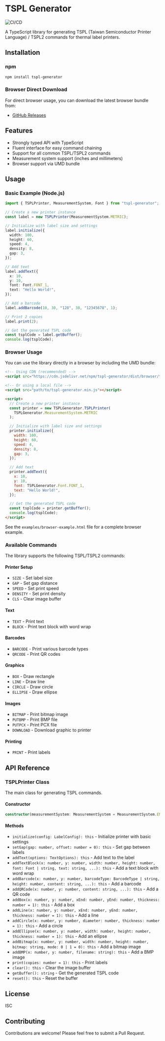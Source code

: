 # TSPL Generator

![CI/CD](https://github.com/ceedadev/tspl-generator/actions/workflows/ci.yml/badge.svg)

A TypeScript library for generating TSPL (Taiwan Semiconductor Printer Language) / TSPL2 commands for thermal label printers.

## Installation

### npm

```bash
npm install tspl-generator
```

### Browser Direct Download

For direct browser usage, you can download the latest browser bundle from:

- [GitHub Releases](https://github.com/ceedadev/tspl-generator/releases)

## Features

- Strongly typed API with TypeScript
- Fluent interface for easy command chaining
- Support for all common TSPL/TSPL2 commands
- Measurement system support (inches and millimeters)
- Browser support via UMD bundle

## Usage

### Basic Example (Node.js)

```typescript
import { TSPLPrinter, MeasurementSystem, Font } from "tspl-generator";

// Create a new printer instance
const label = new TSPLPrinter(MeasurementSystem.METRIC);

// Initialize with label size and settings
label.initialize({
  width: 100,
  height: 60,
  speed: 4,
  density: 8,
  gap: 3,
});

// Add text
label.addText({
  x: 10,
  y: 10,
  font: Font.FONT_1,
  text: "Hello World!",
});

// Add a barcode
label.addBarcode(10, 30, "128", 30, "12345678", 1);

// Print 2 copies
label.print(2);

// Get the generated TSPL code
const tsplCode = label.getBuffer();
console.log(tsplCode);
```

### Browser Usage

You can use the library directly in a browser by including the UMD bundle:

```html
<!-- Using CDN (recommended) -->
<script src="https://cdn.jsdelivr.net/npm/tspl-generator/dist/browser/tspl-generator.min.js"></script>

<!-- Or using a local file -->
<script src="path/to/tspl-generator.min.js"></script>

<script>
  // Create a new printer instance
  const printer = new TSPLGenerator.TSPLPrinter(
    TSPLGenerator.MeasurementSystem.METRIC
  );

  // Initialize with label size and settings
  printer.initialize({
    width: 100,
    height: 60,
    speed: 4,
    density: 8,
    gap: 3,
  });

  // Add text
  printer.addText({
    x: 10,
    y: 10,
    font: TSPLGenerator.Font.FONT_1,
    text: "Hello World!",
  });

  // Get the generated TSPL code
  const tsplCode = printer.getBuffer();
  console.log(tsplCode);
</script>
```

See the `examples/browser-example.html` file for a complete browser example.

### Available Commands

The library supports the following TSPL/TSPL2 commands:

#### Printer Setup

- `SIZE` - Set label size
- `GAP` - Set gap distance
- `SPEED` - Set print speed
- `DENSITY` - Set print density
- `CLS` - Clear image buffer

#### Text

- `TEXT` - Print text
- `BLOCK` - Print text block with word wrap

#### Barcodes

- `BARCODE` - Print various barcode types
- `QRCODE` - Print QR codes

#### Graphics

- `BOX` - Draw rectangle
- `LINE` - Draw line
- `CIRCLE` - Draw circle
- `ELLIPSE` - Draw ellipse

#### Images

- `BITMAP` - Print bitmap image
- `PUTBMP` - Print BMP file
- `PUTPCX` - Print PCX file
- `DOWNLOAD` - Download graphic to printer

#### Printing

- `PRINT` - Print labels

## API Reference

### TSPLPrinter Class

The main class for generating TSPL commands.

#### Constructor

```typescript
constructor(measurementSystem: MeasurementSystem = MeasurementSystem.ENGLISH)
```

#### Methods

- `initialize(config: LabelConfig): this` - Initialize printer with basic settings
- `setGap(gap: number, offset: number = 0): this` - Set gap between labels
- `addText(options: TextOptions): this` - Add text to the label
- `addTextBlock(x: number, y: number, width: number, height: number, font: Font | string, text: string, ...): this` - Add a text block with word wrap
- `addBarcode(x: number, y: number, barcodeType: BarcodeType | string, height: number, content: string, ...): this` - Add a barcode
- `addQRCode(x: number, y: number, content: string, ...): this` - Add a QR code
- `addBox(x: number, y: number, xEnd: number, yEnd: number, thickness: number = 1): this` - Add a box
- `addLine(x: number, y: number, xEnd: number, yEnd: number, thickness: number = 1): this` - Add a line
- `addCircle(x: number, y: number, diameter: number, thickness: number = 1): this` - Add a circle
- `addEllipse(x: number, y: number, width: number, height: number, thickness: number = 1): this` - Add an ellipse
- `addBitmap(x: number, y: number, width: number, height: number, bitmap: string, mode: 0 | 1 = 0): this` - Add a bitmap image
- `addBMP(x: number, y: number, filename: string): this` - Add a BMP image
- `print(copies: number = 1): this` - Print labels
- `clear(): this` - Clear the image buffer
- `getBuffer(): string` - Get the generated TSPL code
- `reset(): this` - Reset the buffer

## License

ISC

## Contributing

Contributions are welcome! Please feel free to submit a Pull Request.
